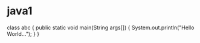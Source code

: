 # java1

class abc
{
  public static void main(String args[])
  {
    System.out.println("Hello World...");
  }
}
